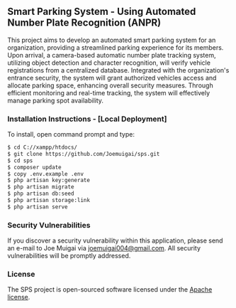 ## Smart Parking System - Using Automated Number Plate Recognition (ANPR)

This project aims to develop an automated smart parking system for an organization, providing a streamlined parking experience for its members. Upon arrival, a camera-based automatic number plate tracking system, utilizing object detection and character recognition, will verify vehicle registrations from a centralized database. Integrated with the organization's entrance security, the system will grant authorized vehicles access and allocate parking space, enhancing overall security measures. Through efficient monitoring and real-time tracking, the system will effectively manage parking spot availability.

### Installation Instructions - [Local Deployment]

To install, open command prompt and type:

```bash
$ cd C://xampp/htdocs/
$ git clone https://github.com/Joemuigai/sps.git
$ cd sps
$ composer update
$ copy .env.example .env
$ php artisan key:generate
$ php artisan migrate
$ php artisan db:seed
$ php artisan storage:link
$ php artisan serve
```

### Security Vulnerabilities

If you discover a security vulnerability within this application, please send an e-mail to Joe Muigai via [joemuigai004@gmail.com](mailto:joemuigai004@gmail.com). All security vulnerabilities will be promptly addressed.

### License

The SPS project is open-sourced software licensed under the [Apache license](http://www.apache.org/licenses/).
